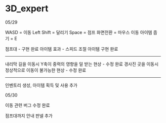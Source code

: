 # 3D_expert
 
05/29

WASD = 이동
Left Shift = 달리기
Space  = 점프 
화면전환 = 마우스 이동
아이템 줍기 = E


점프대 - 구현 완료
아이템 효과 - 스피드 조절 아이템 구현 완료

---------------------------------------------------------------------------------

내리막 길을 이동시 Y축이 중력의 영향을 덜 받는 현상 - 수정 완료
경사진 곳을 이동시 정상적으로 이동이 불가능한 현상 - 수정 완료


---------------------------------------------------------------------------------

인벤토리 생성, 아이템 획득 및 사용 추가



05/30

이동 관련 버그 수정 완료

점프대까지 안내 판넬 추가

